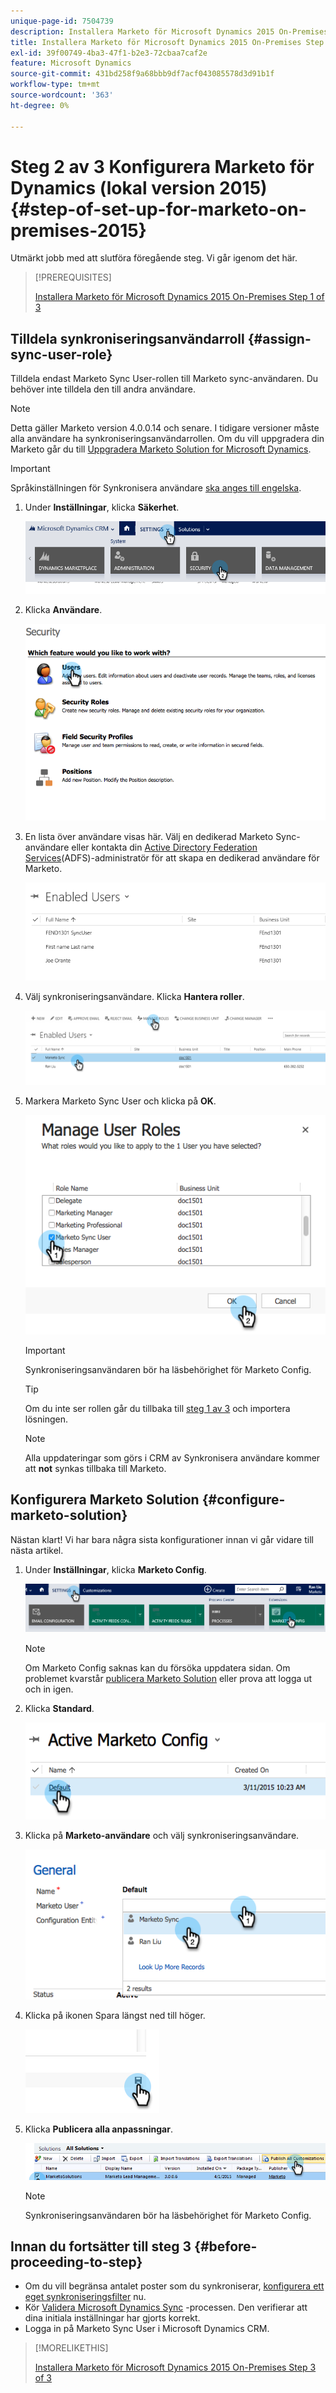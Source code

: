 ```yaml
---
unique-page-id: 7504739
description: Installera Marketo för Microsoft Dynamics 2015 On-Premises Step 2 of 3 - Marketo Docs - produktdokumentation
title: Installera Marketo för Microsoft Dynamics 2015 On-Premises Step 2 of 3
exl-id: 39f00749-4ba3-47f1-b2e3-72cbaa7caf2e
feature: Microsoft Dynamics
source-git-commit: 431bd258f9a68bbb9df7acf043085578d3d91b1f
workflow-type: tm+mt
source-wordcount: '363'
ht-degree: 0%

---
```


# Steg 2 av 3 Konfigurera Marketo för Dynamics (lokal version 2015){#step-of-set-up-for-marketo-on-premises-2015}

Utmärkt jobb med att slutföra föregående steg. Vi går igenom det här.

>[!PREREQUISITES]
>
>[Installera Marketo för Microsoft Dynamics 2015 On-Premises Step 1 of 3](/help/marketo/product-docs/crm-sync/microsoft-dynamics-sync/sync-setup/connecting-to-legacy-versions/step-1-of-3-install-2015.md)

## Tilldela synkroniseringsanvändarroll {#assign-sync-user-role}

Tilldela endast Marketo Sync User-rollen till Marketo sync-användaren. Du behöver inte tilldela den till andra användare.

>[!NOTE]
>
>Detta gäller Marketo version 4.0.0.14 och senare. I tidigare versioner måste alla användare ha synkroniseringsanvändarrollen. Om du vill uppgradera din Marketo går du till [Uppgradera Marketo Solution for Microsoft Dynamics](/help/marketo/product-docs/crm-sync/microsoft-dynamics-sync/sync-setup/update-the-marketo-solution-for-microsoft-dynamics.md).

>[!IMPORTANT]
>
>Språkinställningen för Synkronisera användare [ska anges till engelska](https://portal.dynamics365support.com/knowledgebase/article/KA-01201/en-us).

1. Under **Inställningar**, klicka **Säkerhet**.

   ![](assets/assign1.png)

1. Klicka **Användare**.

   ![](assets/assign2.png)

1. En lista över användare visas här. Välj en dedikerad Marketo Sync-användare eller kontakta din [Active Directory Federation Services](https://msdn.microsoft.com/en-us/library/bb897402.aspx)(ADFS)-administratör för att skapa en dedikerad användare för Marketo.

   ![](assets/image2015-3-26-10-3a39-3a35.png)

1. Välj synkroniseringsanvändare. Klicka **Hantera roller**.

   ![](assets/assign4.png)

1. Markera Marketo Sync User och klicka på **OK**.

   ![](assets/assign5.png)

   >[!IMPORTANT]
   >
   >Synkroniseringsanvändaren bör ha läsbehörighet för Marketo Config.

   >[!TIP]
   >
   >Om du inte ser rollen går du tillbaka till [steg 1 av 3](/help/marketo/product-docs/crm-sync/microsoft-dynamics-sync/sync-setup/connecting-to-legacy-versions/step-1-of-3-install-2015.md) och importera lösningen.

   >[!NOTE]
   >
   >Alla uppdateringar som görs i CRM av Synkronisera användare kommer att **not** synkas tillbaka till Marketo.

## Konfigurera Marketo Solution {#configure-marketo-solution}

Nästan klart! Vi har bara några sista konfigurationer innan vi går vidare till nästa artikel.

1. Under **Inställningar**, klicka **Marketo Config**.

   ![](assets/configure1.png)

   >[!NOTE]
   >
   >Om Marketo Config saknas kan du försöka uppdatera sidan. Om problemet kvarstår [publicera Marketo Solution](/help/marketo/product-docs/crm-sync/microsoft-dynamics-sync/sync-setup/connecting-to-legacy-versions/step-1-of-3-install-2015.md) eller prova att logga ut och in igen.

1. Klicka **Standard**.

   ![](assets/configure2.png)

1. Klicka på **Marketo-användare** och välj synkroniseringsanvändare.

   ![](assets/configure3.png)

1. Klicka på ikonen Spara längst ned till höger.

   ![](assets/configure4.png)

1. Klicka **Publicera alla anpassningar**.

   ![](assets/publish-all-customizations1.png)

   >[!NOTE]
   >
   >Synkroniseringsanvändaren bör ha läsbehörighet för Marketo Config.

## Innan du fortsätter till steg 3 {#before-proceeding-to-step}

* Om du vill begränsa antalet poster som du synkroniserar, [konfigurera ett eget synkroniseringsfilter](/help/marketo/product-docs/crm-sync/microsoft-dynamics-sync/create-a-custom-dynamics-sync-filter.md) nu.
* Kör [Validera Microsoft Dynamics Sync](/help/marketo/product-docs/crm-sync/microsoft-dynamics-sync/sync-setup/validate-microsoft-dynamics-sync.md) -processen. Den verifierar att dina initiala inställningar har gjorts korrekt.
* Logga in på Marketo Sync User i Microsoft Dynamics CRM.

>[!MORELIKETHIS]
>
>[Installera Marketo för Microsoft Dynamics 2015 On-Premises Step 3 of 3](/help/marketo/product-docs/crm-sync/microsoft-dynamics-sync/sync-setup/connecting-to-legacy-versions/step-3-of-3-connect-2015.md)
